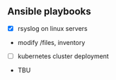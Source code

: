 ## Ansible playbooks

- [x] rsyslog on linux servers
- modify /files, inventory
- [ ] kubernetes cluster deployment 
- TBU


